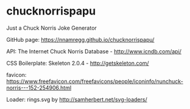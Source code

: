 # chucknorrispapu
Just a Chuck Norris Joke Generator

GitHub page: https://nnamregg.github.io/chucknorrispapu/

API:
The Internet Chuck Norris Database - http://www.icndb.com/api/

CSS Boilerplate:
Skeleton 2.0.4 - http://getskeleton.com/

favicon:
https://www.freefavicon.com/freefavicons/people/iconinfo/nunchuck-norris---152-254906.html

Loader:
rings.svg by http://samherbert.net/svg-loaders/

